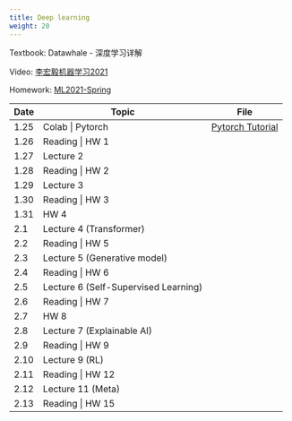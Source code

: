 ```yaml
---
title: Deep learning
weight: 20
---
```


Textbook: Datawhale - 深度学习详解

Video: [李宏毅机器学习2021](https://speech.ee.ntu.edu.tw/~hylee/ml/2021-spring.php)

Homework: [ML2021-Spring](https://github.com/ga642381/ML2021-Spring)

| Date | Topic                                | File                                              |
| ---- | ------------------------------------ | ------------------------------------------------- |
| 1.25 | Colab \| Pytorch                     | [Pytorch Tutorial](/colab/Pytorch_Tutorial.ipynb) |
| 1.26 | Reading \| HW 1                      |                                                   |
| 1.27 | Lecture 2                            |                                                   |
| 1.28 | Reading \| HW 2                      |                                                   |
| 1.29 | Lecture 3                            |                                                   |
| 1.30 | Reading \| HW 3                      |                                                   |
| 1.31 | HW 4                                 |                                                   |
| 2.1  | Lecture 4 (Transformer)              |                                                   |
| 2.2  | Reading \| HW 5                      |                                                   |
| 2.3  | Lecture 5 (Generative model)         |                                                   |
| 2.4  | Reading \| HW 6                      |                                                   |
| 2.5  | Lecture 6 (Self-Supervised Learning) |                                                   |
| 2.6  | Reading \| HW 7                      |                                                   |
| 2.7  | HW 8                                 |                                                   |
| 2.8  | Lecture 7 (Explainable AI)           |                                                   |
| 2.9  | Reading \| HW 9                      |                                                   |
| 2.10 | Lecture 9 (RL)                       |                                                   |
| 2.11 | Reading \| HW 12                     |                                                   |
| 2.12 | Lecture 11 (Meta)                    |                                                   |
| 2.13 | Reading \| HW 15                     |                                                   |
